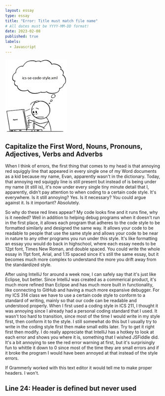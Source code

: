 ```yaml
---
layout: essay
type: essay
title: "Error: Title must match file name"
# All dates must be YYYY-MM-DD format!
date: 2023-02-08
published: true
labels:
  - Javascript
---
```


<img width="200px" class="rounded float-start pe-4" src="../img/essays/coding_style.png">

## Capitalize the First Word, Nouns, Pronouns, Adjectives, Verbs and Adverbs

When I think of errors, the first thing that comes to my head is that annoying red squiggly line that appeared in every single one of my Word documents as a kid because my name, Evan, apparently wasn't in the dictionary. Today, that annoying red squiggly line is still present but instead of is being under my name (it still is), it's now under every single tiny minute detail that I, apparently, didn't pay attention to when coding to a certain code style. It's everywhere. Is it still annoying? Yes. Is it necessary? You could argue against it. Is it important? Absolutely.

So why do these red lines appear? My code looks fine and it runs fine, why is it needed? Well in addition to helping debug programs when it doesn't run in the first place, it allows each program that adheres to the code style to be formatted similarly and designed the same way. It allows your code to be readable to people that use the same style and allows your code to be near in nature to any other programs you run under this style. It's like formatting an essay you would do back in highschool, where each essay needs to be 12pt font, Times New Roman, and double spaced. You could write the whole essay in 11pt font, Arial, and 1.15 spaced since it's still the same essay, but it becomes much more complex to understand the more you drift away from the standardized style.

After using IntelliJ for around a week now, I can safely say that it's just like Eclipse, but better. Since IntelliJ was created as a commerical product, it's much more refined than Eclipse and has much more built in functionality, like connecting to GitHub and having a much more expansive debugger. For my ICS 314 class we have to use a certain code style to conform to a standard of writing, mainly so that our code can be readable and understood properly. When I first used a coding style in ICS 211, I thought it was annoying since I already had a personal coding standard that I used. It wasn't too hard to transition, since most of the time I would write in my style first, then conform it to the style. I still somewhat do this but I usually try to write in the coding style first then make small edits later. Try to get it right first then modify. I do really appreciate that IntelliJ has a hotkey to look at each error and shows you where it is, something that I wished JSFiddle did. It's a bit annoying to see the red error warning at first, but it's surprisingly fun to whittle it down to 0 since most of the time they are small errors and if it broke the program I would have been annoyed at that instead of the style errors.

If Grammerly worked with this text editor it would tell me to make proper headers. I won't.

## Line 24: Header is defined but never used

